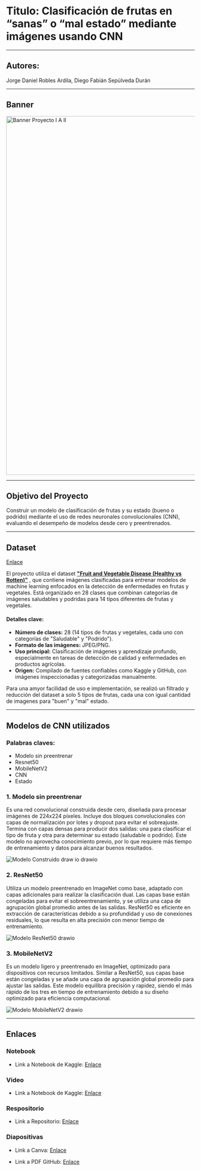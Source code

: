 # Titulo: Clasificación de frutas en “sanas” o “mal estado” mediante imágenes usando CNN

***

## Autores:
Jorge Daniel Robles Ardila, Diego Fabián Sepúlveda Durán

***
## Banner

<img width="959" alt="Banner Proyecto I A  II" src="https://github.com/user-attachments/assets/1ac089c5-caad-432b-a765-57d59ec9fa01">

***

## Objetivo del Proyecto  
Construir un modelo de clasificación de frutas y su estado (bueno o podrido) mediante el uso de redes neuronales convolucionales (CNN), evaluando el desempeño de modelos desde cero y preentrenados.

***

## Dataset

[Enlace](https://www.kaggle.com/datasets/muhammad0subhan/fruit-and-vegetable-disease-healthy-vs-rotten)

El proyecto utiliza el dataset [**"Fruit and Vegetable Disease (Healthy vs Rotten)"**](https://www.kaggle.com/datasets/muhammad0subhan/fruit-and-vegetable-disease-healthy-vs-rotten) , que contiene imágenes clasificadas para entrenar modelos de machine learning enfocados en la detección de enfermedades en frutas y vegetales. Está organizado en 28 clases que combinan categorías de imágenes saludables y podridas para 14 tipos diferentes de frutas y vegetales. 

#### Detalles clave:
- **Número de clases:** 28 (14 tipos de frutas y vegetales, cada uno con categorías de "Saludable" y "Podrido").  
- **Formato de las imágenes:** JPEG/PNG.  
- **Uso principal:** Clasificación de imágenes y aprendizaje profundo, especialmente en tareas de detección de calidad y enfermedades en productos agrícolas.  
- **Origen:** Compilado de fuentes confiables como Kaggle y GitHub, con imágenes inspeccionadas y categorizadas manualmente.  

Para una amyor facilidad de uso e implementación, se realizó un filtrado y reducción del dataset a solo 5 tipos de frutas, cada una con igual cantidad de imagenes para "buen" y "mal" estado.

***

## Modelos de CNN utilizados 

### Palabras claves:
- Modelo sin preentrenar
- Resnet50
- MobileNetV2
- CNN
- Estado

### 1. Modelo sin preentrenar  
   Es una red convolucional construida desde cero, diseñada para procesar imágenes de 224x224 píxeles. Incluye dos bloques convolucionales con capas de normalización por lotes y dropout para evitar el sobreajuste. Termina con capas densas para producir dos salidas: una para clasificar el tipo de fruta y otra para determinar su estado (saludable o podrido). Este modelo no aprovecha conocimiento previo, por lo que requiere más tiempo de entrenamiento y datos para alcanzar buenos resultados.

![Modelo Construido draw io drawio](https://github.com/user-attachments/assets/381178d1-0068-4d7e-9894-a18feb680fff)


### 2. ResNet50  
   Utiliza un modelo preentrenado en ImageNet como base, adaptado con capas adicionales para realizar la clasificación dual. Las capas base están congeladas para evitar el sobreentrenamiento, y se utiliza una capa de agrupación global promedio antes de las salidas. ResNet50 es eficiente en extracción de características debido a su profundidad y uso de conexiones residuales, lo que resulta en alta precisión con menor tiempo de entrenamiento.

![Modelo ResNet50 drawio](https://github.com/user-attachments/assets/71c2429b-29d4-4593-b906-78e8335da2fb)


### 3. MobileNetV2  
   Es un modelo ligero y preentrenado en ImageNet, optimizado para dispositivos con recursos limitados. Similar a ResNet50, sus capas base están congeladas y se añade una capa de agrupación global promedio para ajustar las salidas. Este modelo equilibra precisión y rapidez, siendo el más rápido de los tres en tiempo de entrenamiento debido a su diseño optimizado para eficiencia computacional.  

![Modelo MobileNetV2 drawio](https://github.com/user-attachments/assets/7aeb4185-e38b-47e5-89fc-a73870d42fc6)


***

## Enlaces

### Notebook

- Link a Notebook de Kaggle: [Enlace](https://github.com/Daniel121224/I.A.-2-Proyecto-Clasificacion-de-Frutas/blob/main/proyecto-ia2-fruits-and-vegetables-dissease.ipynb)


### Video

- Link a Notebook de Kaggle: [Enlace](https://youtu.be/F48z-S9fuEk)


### Respositorio

- Link a Repositorio: [Enlace](https://github.com/Daniel121224/I.A.-2-Proyecto-Clasificacion-de-Frutas)


### Diapositivas

- Link a Canva: [Enlace](https://www.canva.com/design/DAGX3mzzigo/E-F6DVekohHSC3ffuAq21g/edit?utm_content=DAGX3mzzigo&utm_campaign=designshare&utm_medium=link2&utm_source=sharebutton)

- Link a PDF GitHub: [Enlace](https://github.com/Daniel121224/I.A.-2-Proyecto-Clasificacion-de-Frutas/blob/main/Diapositivas%20I.A.%202%2C%20Entrega%20Final.pdf)



